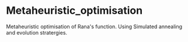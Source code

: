 # Metaheuristic_optimisation
Metaheuristic optimisation of Rana's function. Using Simulated annealing and evolution stratergies. 
